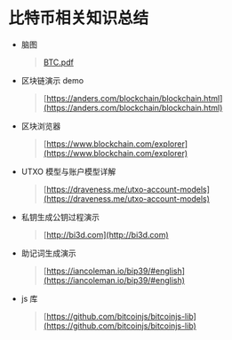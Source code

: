 # 比特币相关知识总结

- 脑图    
  >[BTC.pdf](https://github.com/john-zh/bitcoin/blob/master/BTC.pdf)    

- 区块链演示 demo    
  > [https://anders.com/blockchain/blockchain.html](https://anders.com/blockchain/blockchain.html)

- 区块浏览器
  > [https://www.blockchain.com/explorer](https://www.blockchain.com/explorer)

- UTXO 模型与账户模型详解
  > [https://draveness.me/utxo-account-models](https://draveness.me/utxo-account-models)

- 私钥生成公钥过程演示
  > [http://bi3d.com](http://bi3d.com)

- 助记词生成演示
  > [https://iancoleman.io/bip39/#english](https://iancoleman.io/bip39/#english)
  
- js 库
  > [https://github.com/bitcoinjs/bitcoinjs-lib](https://github.com/bitcoinjs/bitcoinjs-lib)

